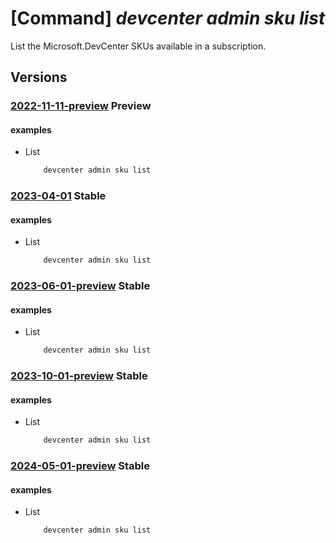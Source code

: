 # [Command] _devcenter admin sku list_

List the Microsoft.DevCenter SKUs available in a subscription.

## Versions

### [2022-11-11-preview](/Resources/mgmt-plane/L3N1YnNjcmlwdGlvbnMve30vcHJvdmlkZXJzL21pY3Jvc29mdC5kZXZjZW50ZXIvc2t1cw==/2022-11-11-preview.xml) **Preview**

<!-- mgmt-plane /subscriptions/{}/providers/microsoft.devcenter/skus 2022-11-11-preview -->

#### examples

- List
    ```bash
        devcenter admin sku list
    ```

### [2023-04-01](/Resources/mgmt-plane/L3N1YnNjcmlwdGlvbnMve30vcHJvdmlkZXJzL21pY3Jvc29mdC5kZXZjZW50ZXIvc2t1cw==/2023-04-01.xml) **Stable**

<!-- mgmt-plane /subscriptions/{}/providers/microsoft.devcenter/skus 2023-04-01 -->

#### examples

- List
    ```bash
        devcenter admin sku list
    ```

### [2023-06-01-preview](/Resources/mgmt-plane/L3N1YnNjcmlwdGlvbnMve30vcHJvdmlkZXJzL21pY3Jvc29mdC5kZXZjZW50ZXIvc2t1cw==/2023-06-01-preview.xml) **Stable**

<!-- mgmt-plane /subscriptions/{}/providers/microsoft.devcenter/skus 2023-06-01-preview -->

#### examples

- List
    ```bash
        devcenter admin sku list
    ```

### [2023-10-01-preview](/Resources/mgmt-plane/L3N1YnNjcmlwdGlvbnMve30vcHJvdmlkZXJzL21pY3Jvc29mdC5kZXZjZW50ZXIvc2t1cw==/2023-10-01-preview.xml) **Stable**

<!-- mgmt-plane /subscriptions/{}/providers/microsoft.devcenter/skus 2023-10-01-preview -->

#### examples

- List
    ```bash
        devcenter admin sku list
    ```

### [2024-05-01-preview](/Resources/mgmt-plane/L3N1YnNjcmlwdGlvbnMve30vcHJvdmlkZXJzL21pY3Jvc29mdC5kZXZjZW50ZXIvc2t1cw==/2024-05-01-preview.xml) **Stable**

<!-- mgmt-plane /subscriptions/{}/providers/microsoft.devcenter/skus 2024-05-01-preview -->

#### examples

- List
    ```bash
        devcenter admin sku list
    ```
